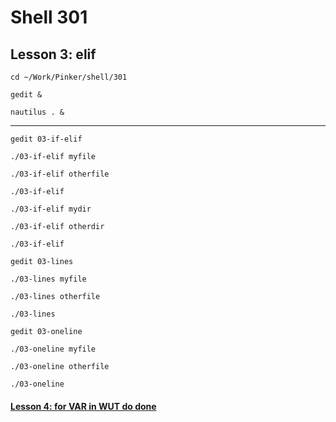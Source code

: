 # Shell 301
## Lesson 3: elif

`cd ~/Work/Pinker/shell/301`

`gedit &`

`nautilus . &`
___

`gedit 03-if-elif`

`./03-if-elif myfile`

`./03-if-elif otherfile`

`./03-if-elif`

`./03-if-elif mydir`

`./03-if-elif otherdir`

`./03-if-elif`

`gedit 03-lines`

`./03-lines myfile`

`./03-lines otherfile`

`./03-lines`

`gedit 03-oneline`

`./03-oneline myfile`

`./03-oneline otherfile`

`./03-oneline`

#### [Lesson 4: for VAR in WUT do done](https://github.com/inkVerb/pinker/blob/master/301-shell/Lesson-04.md)
